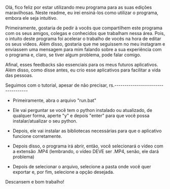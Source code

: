 Olá, fico feliz por estar utilizando meu programa para as suas edições maravilhosas.
Neste readme, eu irei ensiná-los como utilizar o programa, embora ele seja intuitivo.

Primeiramente, gostaria de pedir à vocês que compartilhem este programa com os seus amigos,
colegas e conhecidos que trabalham nessa área. Pois, o intuito deste programa foi acelerar
o trabalho de vocês na hora de editar os seus vídeos. Além disso, gostaria que
me seguissem no meu instagram e enviassem uma mensagem para mim falando sobre a sua 
experiência com o programa e, claro, se tiver algum problema, pode falar comigo.

Afinal, esses feedbacks são essenciais para os meus futuros aplicativos. Além disso,
como disse antes, eu crio esse aplicativos para facilitar a vida das pessoas.

Seguimos com o tutorial, apesar de não precisar, rs.-----------------------------------

- Primeiramente, abra o arquivo "run.bat"

- Ele vai perguntar se você tem o python instalado ou atualizado, de qualquer forma,
aperte "y" e depois "enter" para que você possa instalar/atualizar o seu python.

- Depois, ele vai instalar as bibliotecas necessárias para que o aplicativo funcione
corretamente.

- Depois disso, o programa irá abrir, então, você selecionará o vídeo com a extensão .MP4
(lembrando, o vídeo DEVE ser .MP4, senão, ele dará problema)

- Depois de selecionar o arquivo, selecione a pasta onde você quer exportar e, por fim, 
selecione a opção desejada.

Descansem e bom trabalho!
